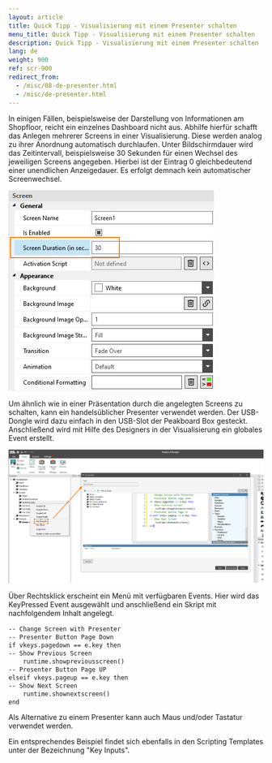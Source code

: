 ```yaml
---
layout: article
title: Quick Tipp - Visualisierung mit einem Presenter schalten
menu_title: Quick Tipp - Visualisierung mit einem Presenter schalten
description: Quick Tipp - Visualisierung mit einem Presenter schalten
lang: de
weight: 900
ref: scr-900
redirect_from:
  - /misc/08-de-presenter.html
  - /misc/de-presenter.html
---
```


In einigen Fällen, beispielsweise der Darstellung von Informationen am Shopfloor, reicht ein einzelnes Dashboard nicht aus.
Abhilfe hierfür schafft das Anlegen mehrerer Screens in einer Visualisierung.
Diese werden analog zu ihrer Anordnung automatisch durchlaufen. Unter Bildschirmdauer wird das Zeitintervall, beispielsweise 30 Sekunden für einen Wechsel des jeweiligen Screens angegeben.
Hierbei ist der Eintrag 0 gleichbedeutend einer unendlichen Anzeigedauer. Es erfolgt demnach kein automatischer Screenwechsel.

![Bildschirmdauer](/assets/images/misc/Presenter/screenduration.png)

Um ähnlich wie in einer Präsentation durch die angelegten Screens zu schalten, kann ein handelsüblicher Presenter verwendet werden. Der USB-Dongle wird dazu einfach in den USB-Slot der Peakboard Box gesteckt.
Anschließend wird mit Hilfe des Designers in der Visualisierung ein globales Event erstellt.

![Skript auswahl](/assets/images/misc/Presenter/img2.png)

Über Rechtsklick erscheint ein Menü mit verfügbaren Events. Hier wird das KeyPressed Event ausgewählt und anschließend ein Skript mit nachfolgendem Inhalt angelegt.

```
-- Change Screen with Presenter
-- Presenter Button Page Down
if vkeys.pagedown == e.key then
-- Show Previous Screen
	runtime.showpreviousscreen()
-- Presenter Button Page UP
elseif vkeys.pageup == e.key then
-- Show Next Screen
	runtime.shownextscreen()
end
```

Als Alternative zu einem Presenter kann auch Maus und/oder Tastatur verwendet werden.

Ein entsprechendes Beispiel findet sich ebenfalls in den Scripting Templates unter der Bezeichnung "Key Inputs".
